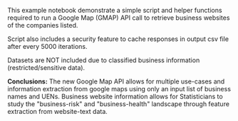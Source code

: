 This example notebook demonstrate a simple script and helper functions required to run a Google Map (GMAP) API call to retrieve business websites of the companies listed.

Script also includes a security feature to cache responses in output csv file after every 5000 iterations.

Datasets are NOT included due to classified business information (restricted/sensitive data). 

**Conclusions:** The new Google Map API allows for multiple use-cases and information extraction from google maps using only an input list of business names and UENs.
Business website information allows for Statisticians to study the "business-risk" and "business-health" landscape through feature extraction from website-text data. 
